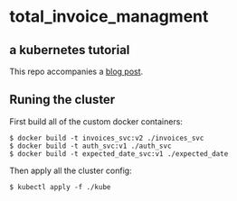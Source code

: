 # total_invoice_managment
## a kubernetes tutorial

This repo accompanies a [blog post](https://medium.com/@MostlyHarmlessD/getting-started-with-microservices-and-kubernetes-76354312b556).

## Runing the cluster

First build all of the custom docker containers:

```
$ docker build -t invoices_svc:v2 ./invoices_svc
$ docker build -t auth_svc:v1 ./auth_svc
$ docker build -t expected_date_svc:v1 ./expected_date
```

Then apply all the cluster config:

```
$ kubectl apply -f ./kube
```
